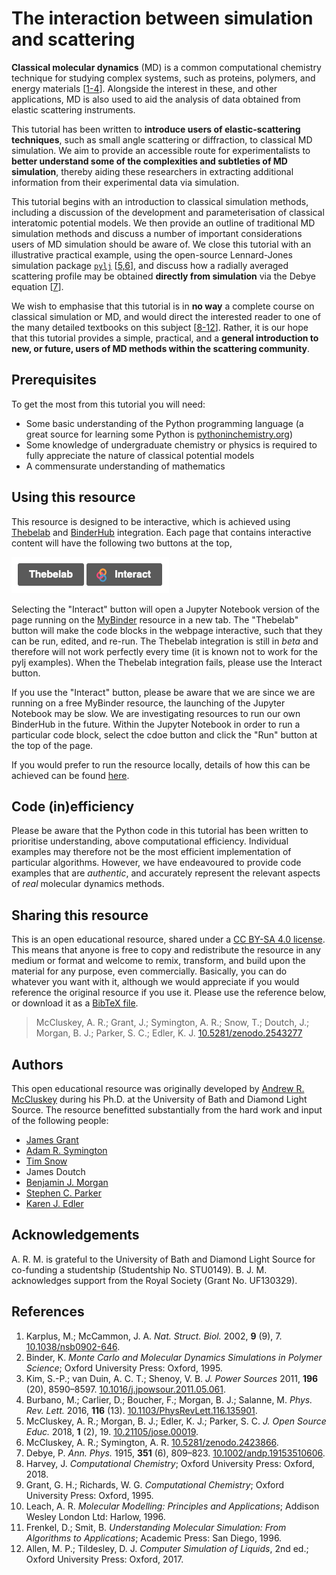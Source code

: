 # The interaction between simulation and scattering

**Classical molecular dynamics** (MD) is a common computational chemistry technique for studying complex systems, such as proteins, polymers, and energy materials [[1-4](#references)]. Alongside the interest in these, and other applications, MD is also used to aid the analysis of data obtained from elastic scattering instruments.

This tutorial has been written to **introduce users of elastic-scattering techniques**, such as small angle scattering or diffraction, to classical MD simulation. We aim to provide an accessible route for experimentalists to **better understand some of the complexities and subtleties of MD simulation**, thereby aiding these researchers in extracting additional information from their experimental data via simulation.

This tutorial begins with an introduction to classical simulation methods, including a discussion of the development and parameterisation of classical interatomic potential models. We then provide an outline of traditional MD simulation methods and discuss a number of important considerations users of MD simulation should be aware of. We close this tutorial with an illustrative practical example, using the open-source Lennard-Jones simulation package [`pylj`](http://pythoninchemistry.org/pylj) [[5,6](#references)], and discuss how a radially averaged scattering profile may be obtained **directly from simulation** via the Debye equation [[7](#references)].

We wish to emphasise that this tutorial is in **no way** a complete course on classical simulation or MD, and would direct the interested reader to one of the many detailed textbooks on this subject [[8-12](#references)]. Rather, it is our hope that this tutorial provides a simple, practical, and a **general introduction to new, or future, users of MD methods within the scattering community**.

## Prerequisites

To get the most from this tutorial you will need:

- Some basic understanding of the Python programming language (a great source for learning some Python is [pythoninchemistry.org](http://pythoninchemistry.org))
- Some knowledge of undergraduate chemistry or physics is required to fully appreciate the nature of classical potential models
- A commensurate understanding of mathematics

## Using this resource

This resource is designed to be interactive, which is achieved using [Thebelab](https://github.com/minrk/thebelab) and [BinderHub](https://binderhub.readthedocs.io/en/latest/) integration.
Each page that contains interactive content will have the following two buttons at the top,

![](./images/thebebinder.png)

Selecting the "Interact" button will open a Jupyter Notebook version of the page running on the [MyBinder](https://mybinder.org) resource in a new tab.
The "Thebelab" button will make the code blocks in the webpage interactive, such that they can be run, edited, and re-run.
The Thebelab integration is still in *beta* and therefore will not work perfectly every time (it is known not to work for the pylj examples).
When the Thebelab integration fails, please use the Interact button.


If you use the "Interact" button, please be aware that we are since we are running on a free MyBinder resource, the launching of the Jupyter Notebook may be slow.
We are investigating resources to run our own BinderHub in the future.
Within the Jupyter Notebook in order to run a particular code block, select the cdoe button and click the "Run" button at the top of the page. 

If you would prefer to run the resource locally, details of how this can be achieved can be found [here](https://github.com/pythoninchemistry/sim_and_scat/blob/master/content/local.md).

## Code (in)efficiency

Please be aware that the Python code in this tutorial has been written to prioritise understanding, above computational efficiency.
Individual examples may therefore not be the most efficient implementation of particular algorithms.
However, we have endeavoured to provide code examples that are *authentic*, and accurately represent the relevant aspects of *real* molecular dynamics methods.

## Sharing this resource

This is an open educational resource, shared under a [CC BY-SA 4.0 license](./LICENSE.md).
This means that anyone is free to copy and redistribute the resource in any medium or format and welcome to remix, transform, and build upon the material for any purpose, even commercially.
Basically, you can do whatever you want with it, although we would appreciate if you would reference the original resource if you use it.
Please use the reference below, or download it as a [BibTeX file](./sim_and_scat.bib).
> McCluskey, A. R.; Grant, J.; Symington, A. R.; Snow, T.; Doutch, J.; Morgan, B. J.; Parker, S. C.; Edler, K. J. [10.5281/zenodo.2543277](http://doi.org/10.5281/zenodo.2543277)

## Authors

This open educational resource was originally developed by [Andrew R. McCluskey](https://orcid.org/0000-0003-3381-5911) during his Ph.D. at the University of Bath and Diamond Light Source.
The resource benefitted substantially from the hard work and input of the following people:
- [James Grant](https://orcid.org/0000-0003-1362-2055)
- [Adam R. Symington](https://orcid.org/0000-0001-6059-497X)
- [Tim Snow](https://orcid.org/0000-0001-7146-6885)
- James Doutch
- [Benjamin J. Morgan](https://orcid.org/0000-0002-3056-8233)
- [Stephen C. Parker](https://orcid.org/0000-0003-3804-0975)
- [Karen J. Edler](https://orcid.org/0000-0001-5822-0127)

## Acknowledgements

A. R. M. is grateful to the University of Bath and Diamond Light Source for co-funding a studentship (Studentship No. STU0149).
B. J. M. acknowledges support from the Royal Society (Grant No. UF130329).

## References

1. Karplus, M.; McCammon, J. A. *Nat. Struct. Biol.* 2002, **9** (9), 7. [10.1038/nsb0902-646](https://doi.org/10.1038/nsb0902-646).
2. Binder, K. *Monte Carlo and Molecular Dynamics Simulations in Polymer Science*; Oxford University Press: Oxford, 1995.
3. Kim, S.-P.; van Duin, A. C. T.; Shenoy, V. B. *J. Power Sources* 2011, **196** (20), 8590–8597. [10.1016/j.jpowsour.2011.05.061](https://doi.org/10.1016/j.jpowsour.2011.05.061).
4. Burbano, M.; Carlier, D.; Boucher, F.; Morgan, B. J.; Salanne, M. *Phys. Rev. Lett.* 2016, **116** (13). [10.1103/PhysRevLett.116.135901](https://doi.org/10.1103/PhysRevLett.116.135901).
5. McCluskey, A. R.; Morgan, B. J.; Edler, K. J.; Parker, S. C. *J. Open Source Educ.* 2018, **1** (2), 19. [10.21105/jose.00019](https://doi.org/10.21105/jose.00019).
6. McCluskey, A. R.; Symington, A. R. [10.5281/zenodo.2423866](http://doi.org/10.5281/zenodo.2423866).
7. Debye, P. *Ann. Phys.* 1915, **351** (6), 809–823. [10.1002/andp.19153510606](https://doi.org/10.1002/andp.19153510606).
8. Harvey, J. *Computational Chemistry*; Oxford University Press: Oxford, 2018.
9. Grant, G. H.; Richards, W. G. *Computational Chemistry*; Oxford University Press: Oxford, 1995.
10. Leach, A. R. *Molecular Modelling: Principles and Applications*; Addison Wesley London Ltd: Harlow, 1996.
11. Frenkel, D.; Smit, B. *Understanding Molecular Simulation: From Algorithms to Applications*; Academic Press: San Diego, 1996.
12. Allen, M. P.; Tildesley, D. J. *Computer Simulation of Liquids*, 2nd ed.; Oxford University Press: Oxford, 2017.
